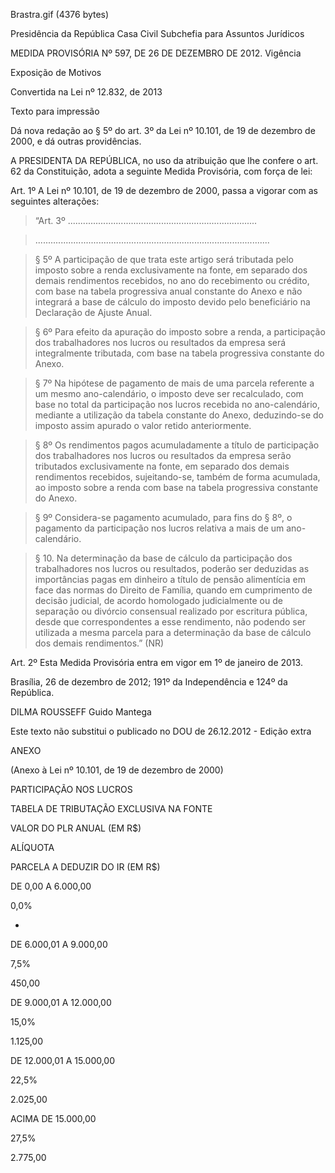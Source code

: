 Brastra.gif (4376 bytes)


Presidência da República
Casa Civil
Subchefia para Assuntos Jurídicos

MEDIDA PROVISÓRIA Nº 597, DE 26 DE DEZEMBRO DE 2012.
Vigência

Exposição de Motivos

Convertida na Lei nº 12.832, de 2013

Texto para impressão


Dá nova redação ao § 5º do art. 3º da Lei nº 10.101, de 19 de dezembro de 2000, e dá outras providências.

A PRESIDENTA DA REPÚBLICA, no uso da atribuição que lhe confere o art. 62 da Constituição, adota a seguinte Medida Provisória, com força de lei:

Art. 1º  A Lei nº 10.101, de 19 de dezembro de 2000, passa a vigorar com as seguintes alterações:

> “Art. 3º ...........................................................................

> .............................................................................................

> § 5º A participação de que trata este artigo será tributada pelo imposto sobre a renda exclusivamente na fonte, em separado dos demais rendimentos recebidos, no ano do recebimento ou crédito, com base na tabela progressiva anual constante do Anexo e não integrará a base de cálculo do imposto devido pelo beneficiário na Declaração de Ajuste Anual.

> § 6º Para efeito da apuração do imposto sobre a renda, a participação dos trabalhadores nos lucros ou resultados da empresa será integralmente tributada, com base na tabela progressiva constante do Anexo.

> § 7º Na hipótese de pagamento de mais de uma parcela referente a um mesmo ano-calendário, o imposto deve ser recalculado, com base no total da participação nos lucros recebida no ano-calendário, mediante a utilização da tabela constante do Anexo, deduzindo-se do imposto assim apurado o valor retido anteriormente.

> § 8º Os rendimentos pagos acumuladamente a título de participação dos trabalhadores nos lucros ou resultados da empresa serão tributados exclusivamente na fonte, em separado dos demais rendimentos recebidos, sujeitando-se, também de forma acumulada, ao imposto sobre a renda com base na tabela progressiva constante do Anexo.

> § 9º Considera-se pagamento acumulado, para fins do § 8º, o pagamento da participação nos lucros relativa a mais de um ano-calendário.

> § 10. Na determinação da base de cálculo da participação dos trabalhadores nos lucros ou resultados, poderão ser deduzidas as importâncias pagas em dinheiro a título de pensão alimentícia em face das normas do Direito de Família, quando em cumprimento de decisão judicial, de acordo homologado judicialmente ou de separação ou divórcio consensual realizado por escritura pública, desde que correspondentes a esse rendimento, não podendo ser utilizada a mesma parcela para a determinação da base de cálculo dos demais rendimentos.” (NR)

Art. 2º  Esta Medida Provisória entra em vigor em 1º de janeiro de 2013.

Brasília, 26 de dezembro de 2012; 191º da Independência e 124º da República.

DILMA ROUSSEFF
Guido Mantega

Este texto não substitui o publicado no DOU de 26.12.2012 - Edição extra

ANEXO

(Anexo à Lei nº 10.101, de 19 de dezembro de 2000)

PARTICIPAÇÃO NOS LUCROS

TABELA DE TRIBUTAÇÃO EXCLUSIVA NA FONTE

VALOR DO PLR ANUAL (EM R$)


ALÍQUOTA


PARCELA A DEDUZIR DO IR (EM R$)

DE 0,00 A 6.000,00


0,0%


-

DE 6.000,01 A 9.000,00


7,5%


450,00

DE 9.000,01 A 12.000,00


15,0%


1.125,00

DE 12.000,01 A 15.000,00


22,5%


2.025,00

ACIMA DE 15.000,00


27,5%


2.775,00

